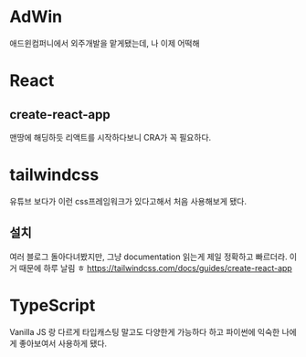 # AdWin
애드윈컴퍼니에서 외주개발을 맡게됐는데, 나 이제 어떡해

# React 
## create-react-app
맨땅에 해딩하듯 리액트를 시작하다보니 CRA가 꼭 필요하다.
# tailwindcss
유튜브 보다가 이런 css프레임워크가 있다고해서 처음 사용해보게 됐다.
## 설치
여러 블로그 돌아다녀봤지만, 그냥 documentation 읽는게 제일 정확하고 빠르더라.
이거 때문에 하루 날림 ㅎ
https://tailwindcss.com/docs/guides/create-react-app
# TypeScript
Vanilla JS 랑 다르게 타입캐스팅 말고도 다양한게 가능하다 하고
파이썬에 익숙한 나에게 좋아보여서 사용하게 됐다.


